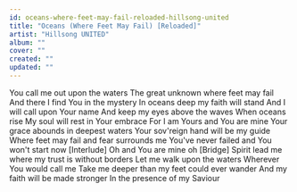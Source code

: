 ```yaml
---
id: oceans-where-feet-may-fail-reloaded-hillsong-united
title: "Oceans (Where Feet May Fail) [Reloaded]"
artist: "Hillsong UNITED"
album: ""
cover: ""
created: ""
updated: ""
---
```


You call me out upon the waters
The great unknown where feet may fail
And there I find You in the mystery
In oceans deep my faith will stand
And I will call upon Your name
And keep my eyes above the waves
When oceans rise
My soul will rest in Your embrace
For I am Yours and You are mine
Your grace abounds in deepest waters
Your sov'reign hand will be my guide
Where feet may fail and fear surrounds me
You've never failed and You won't start now
[Interlude]
Oh and You are mine oh
[Bridge]
Spirit lead me where my trust is without borders
Let me walk upon the waters
Wherever You would call me
Take me deeper than my feet could ever wander
And my faith will be made stronger
In the presence of my Saviour